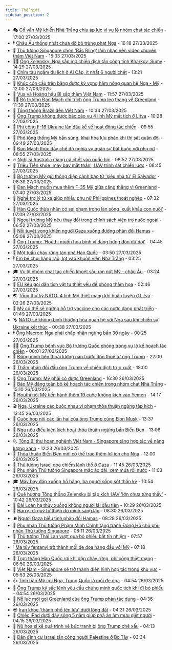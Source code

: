 ```yaml
---
title: Thế giới
sidebar_position: 2
---
```


<!-- vnexpress-the-gioi:START -->
- 🎭 [Cố vấn Mỹ khiến Nhà Trắng chịu áp lực vì vụ lộ nhóm chat tác chiến](https://vnexpress.net/co-van-my-khien-nha-trang-chiu-ap-luc-vi-vu-lo-nhom-chat-tac-chien-4865888.html) - 17:00 27/03/2025
- 🕴 [Châu Âu thống nhất chưa dỡ bỏ trừng phạt Nga](https://vnexpress.net/chau-au-thong-nhat-chua-do-bo-trung-phat-nga-4866757.html) - 16:18 27/03/2025
- 🤭 [Thủ tướng Singapore chọn &#39;Bắc Bling&#39; làm nhạc nền video chuyến thăm Việt Nam](https://vnexpress.net/thu-tuong-singapore-chon-bac-bling-lam-nhac-nen-video-chuyen-tham-viet-nam-4866771.html) - 15:33 27/03/2025
- 🧑‍💻 [Ông Zelensky: Nga sắp mở chiến dịch tấn công tỉnh Kharkov, Sumy](https://vnexpress.net/ong-zelensky-nga-sap-mo-chien-dich-tan-cong-tinh-kharkov-sumy-4866749.html) - 14:29 27/03/2025
- 🦏 [Chìm tàu ngầm du lịch ở Ai Cập, ít nhất 6 người chết](https://vnexpress.net/chim-tau-ngam-du-lich-o-ai-cap-it-nhat-6-nguoi-chet-4866732.html) - 13:21 27/03/2025
- 🦒 [Khúc côn cầu trên băng được kỳ vọng hâm nóng quan hệ Nga - Mỹ](https://vnexpress.net/khuc-con-cau-tren-bang-duoc-ky-vong-ham-nong-quan-he-nga-my-4866420.html) - 12:00 27/03/2025
- 🌈 [Vua và Hoàng hậu Bỉ sắp thăm Việt Nam](https://vnexpress.net/vua-va-hoang-hau-bi-sap-tham-viet-nam-4866727.html) - 11:57 27/03/2025
- 🧑‍🏫 [Bộ trưởng Đan Mạch chỉ trích ông Trump leo thang về Greenland](https://vnexpress.net/bo-truong-dan-mach-chi-trich-ong-trump-leo-thang-ve-greenland-4866720.html) - 11:39 27/03/2025
- 🐲 [Tổng thống Brazil đến Việt Nam](https://vnexpress.net/tong-thong-brazil-den-viet-nam-4866698.html) - 10:34 27/03/2025
- 🦒 [Ông Trump không được báo cáo vụ 4 lính Mỹ mất tích ở Litva](https://vnexpress.net/ong-trump-khong-duoc-bao-cao-vu-4-linh-my-mat-tich-o-litva-4866677.html) - 10:28 27/03/2025
- 🐻 [Phi công F-16 Ukraine lần đầu kể về hoạt động tác chiến](https://vnexpress.net/phi-cong-f-16-ukraine-lan-dau-ke-ve-hoat-dong-tac-chien-4866605.html) - 09:55 27/03/2025
- 🚀 [Phó tổng thống Mỹ bắn súng, khai hỏa lựu pháo khi thị sát quân đội](https://vnexpress.net/pho-tong-thong-my-ban-sung-khai-hoa-luu-phao-khi-thi-sat-quan-doi-4866622.html) - 09:49 27/03/2025
- 🥰 [Đan Mạch thúc đẩy chế độ nghĩa vụ quân sự bắt buộc với phụ nữ](https://vnexpress.net/dan-mach-thuc-day-che-do-nghia-vu-quan-su-bat-buoc-voi-phu-nu-4866606.html) - 08:55 27/03/2025
- 🔥 [Nghị sĩ Australia mang cá chết vào quốc hội](https://vnexpress.net/nghi-si-australia-mang-ca-chet-vao-quoc-hoi-4866541.html) - 08:52 27/03/2025
- 🥳 [Triều Tiên khoe &#39;máy bay mắt thần&#39;, UAV trinh sát chiến lược](https://vnexpress.net/trieu-tien-khoe-may-bay-mat-than-uav-trinh-sat-chien-luoc-4866595.html) - 08:45 27/03/2025
- 💼 [Bộ trưởng Mỹ gửi thông điệp cảnh báo từ &#39;siêu nhà tù&#39; El Salvador](https://vnexpress.net/bo-truong-my-gui-thong-diep-canh-bao-tu-sieu-nha-tu-el-salvador-4866581.html) - 08:39 27/03/2025
- 🤡 [Đan Mạch muốn mua thêm F-35 Mỹ giữa căng thẳng vì Greenland](https://vnexpress.net/dan-mach-muon-mua-them-f-35-my-giua-cang-thang-vi-greenland-4866505.html) - 07:40 27/03/2025
- 🌁 [Nghề trợ lý từ xa giúp nhiều phụ nữ Philippines thoát nghèo](https://vnexpress.net/nghe-tro-ly-tu-xa-giup-nhieu-phu-nu-philippines-thoat-ngheo-4866198.html) - 07:32 27/03/2025
- 🤩 [Hàn Quốc thừa nhận có sai phạm trong làn sóng &#39;xuất khẩu con nuôi&#39;](https://vnexpress.net/han-quoc-thua-nhan-co-sai-pham-trong-lan-song-xuat-khau-con-nuoi-4866384.html) - 07:09 27/03/2025
- 🎉 [Ngoại trưởng Mỹ nêu thay đổi trong chính sách viện trợ nước ngoài](https://vnexpress.net/ngoai-truong-my-neu-thay-doi-trong-chinh-sach-vien-tro-nuoc-ngoai-4866466.html) - 06:52 27/03/2025
- 🎉 [Nỗi tuyệt vọng khiến người Gaza xuống đường phản đối Hamas](https://vnexpress.net/noi-tuyet-vong-khien-nguoi-gaza-xuong-duong-phan-doi-hamas-4866382.html) - 05:08 27/03/2025
- 🌁 [Ông Trump: &#39;Houthi muốn hòa bình vì đang hứng đòn dữ dội&#39;](https://vnexpress.net/ong-trump-houthi-muon-hoa-binh-vi-dang-hung-don-du-doi-4866486.html) - 04:45 27/03/2025
- 🌊 [Một tuần cháy rừng tàn phá Hàn Quốc](https://vnexpress.net/mot-tuan-chay-rung-tan-pha-han-quoc-4866435.html) - 03:50 27/03/2025
- 🕴 [Em bé chui hàng rào, lọt vào khuôn viên Nhà Trắng](https://vnexpress.net/em-be-chui-hang-rao-lot-vao-khuon-vien-nha-trang-4866425.html) - 03:25 27/03/2025
- 🎓 [Vụ lộ nhóm chat tác chiến khoét sâu rạn nứt Mỹ - châu Âu](https://vnexpress.net/vu-lo-nhom-chat-tac-chien-khoet-sau-ran-nut-my-chau-au-4865890.html) - 03:24 27/03/2025
- 🦩 [EU kêu gọi dân tích vật tư thiết yếu đề phòng thảm họa](https://vnexpress.net/eu-keu-goi-dan-tich-vat-tu-thiet-yeu-de-phong-tham-hoa-4866397.html) - 02:46 27/03/2025
- 🌏 [Tổng thư ký NATO: 4 lính Mỹ thiệt mạng khi huấn luyện ở Litva](https://vnexpress.net/tong-thu-ky-nato-4-linh-my-thiet-mang-khi-huan-luyen-o-litva-4866398.html) - 02:26 27/03/2025
- 🌋 [Mỹ có thể sẽ ngừng hỗ trợ vaccine cho các nước đang phát triển](https://vnexpress.net/my-co-the-se-ngung-ho-tro-vaccine-cho-cac-nuoc-dang-phat-trien-4866359.html) - 01:49 27/03/2025
- 🪜 [NATO sẽ không bình thường hóa quan hệ với Nga sau khi chiến sự Ukraine kết thúc](https://vnexpress.net/nato-se-khong-binh-thuong-hoa-quan-he-voi-nga-sau-khi-chien-su-ukraine-ket-thuc-4866338.html) - 00:38 27/03/2025
- 🕴 [Ông Macron: Nga phải chấp nhận ngừng bắn 30 ngày](https://vnexpress.net/ong-macron-nga-phai-chap-nhan-ngung-ban-30-ngay-4866351.html) - 00:25 27/03/2025
- 🧑‍🏫 [Ông Trump bênh vực Bộ trưởng Quốc phòng trong vụ lộ kế hoạch tác chiến](https://vnexpress.net/ong-trump-benh-vuc-bo-truong-quoc-phong-trong-vu-lo-ke-hoach-tac-chien-4866352.html) - 00:01 27/03/2025
- 🌮 [Đồng minh tiến thoái lưỡng nan trước đòn thuế từ ông Trump](https://vnexpress.net/dong-minh-tien-thoai-luong-nan-truoc-don-thue-tu-ong-trump-4866118.html) - 22:00 26/03/2025
- 🚦 [Thẩm phán đối đầu ông Trump về chiến dịch trục xuất](https://vnexpress.net/tham-phan-doi-dau-ong-trump-ve-chien-dich-truc-xuat-4864481.html) - 18:00 26/03/2025
- 💫 [Ông Trump: Mỹ phải có được Greenland](https://vnexpress.net/ong-trump-my-phai-co-duoc-greenland-4866320.html) - 16:30 26/03/2025
- 🤡 [Báo Mỹ đăng toàn bộ kế hoạch tác chiến trong nhóm chat Nhà Trắng](https://vnexpress.net/bao-my-dang-toan-bo-ke-hoach-tac-chien-trong-nhom-chat-nha-trang-4866284.html) - 15:10 26/03/2025
- 🦣 [Houthi nói Mỹ tiến hành thêm 19 cuộc không kích vào Yemen](https://vnexpress.net/houthi-noi-my-tien-hanh-them-19-cuoc-khong-kich-vao-yemen-4866275.html) - 14:17 26/03/2025
- 🎬 [Nga, Ukraine cáo buộc nhau vi phạm thỏa thuận ngừng tập kích](https://vnexpress.net/nga-ukraine-cao-buoc-nhau-vi-pham-thoa-thuan-ngung-tap-kich-4866270.html) - 13:45 26/03/2025
- 🎉 [Cuộc họp nội các lần hai của ông Trump cùng Elon Musk](https://video.vnexpress.net/cuoc-hop-noi-cac-lan-hai-cua-ong-trump-cung-elon-musk-4866268.html) - 13:37 26/03/2025
- 🎡 [Nga nêu điều kiện kích hoạt thỏa thuận ngừng bắn Biển Đen](https://vnexpress.net/nga-neu-dieu-kien-kich-hoat-thoa-thuan-ngung-ban-bien-den-4866249.html) - 13:08 26/03/2025
- 🌜 [Tổng Bí thư hoan nghênh Việt Nam - Singapore tăng hợp tác về năng lượng xanh](https://vnexpress.net/tong-bi-thu-hoan-nghenh-viet-nam-singapore-tang-hop-tac-ve-nang-luong-xanh-4866261.html) - 12:23 26/03/2025
- 🎡 [Thỏa thuận Biển Đen mới có thể trao thêm lợi ích cho Nga](https://vnexpress.net/thoa-thuan-bien-den-moi-co-the-trao-them-loi-ich-cho-nga-4865899.html) - 12:00 26/03/2025
- 🤗 [Thủ tướng Israel dọa chiếm lãnh thổ ở Gaza](https://vnexpress.net/thu-tuong-israel-doa-chiem-lanh-tho-o-gaza-4866256.html) - 11:45 26/03/2025
- 🦩 [Phu nhân Thủ tướng Singapore mặc áo dài, xem múa rối nước](https://vnexpress.net/phu-nhan-thu-tuong-singapore-mac-ao-dai-xem-mua-roi-nuoc-4866241.html) - 11:03 26/03/2025
- 🎓 [Máy bay đáp xuống hồ băng, ba người sống sót thần kỳ](https://vnexpress.net/may-bay-dap-xuong-ho-bang-ba-nguoi-song-sot-than-ky-4866172.html) - 10:54 26/03/2025
- 🌁 [Quê hương Tổng thống Zelensky bị tập kích UAV &#39;lớn chưa từng thấy&#39;](https://vnexpress.net/que-huong-tong-thong-zelensky-bi-tap-kich-uav-lon-chua-tung-thay-4866193.html) - 10:42 26/03/2025
- 🤩 [Đài Loan hạ thủy xuồng không người lái đầu tiên](https://vnexpress.net/dai-loan-ha-thuy-xuong-khong-nguoi-lai-dau-tien-4866054.html) - 10:29 26/03/2025
- 👹 [Harry rời quỹ từ thiện do mình sáng lập](https://vnexpress.net/harry-roi-quy-tu-thien-do-minh-sang-lap-4866169.html) - 08:30 26/03/2025
- ⛽️ [Người Gaza biểu tình phản đối Hamas](https://vnexpress.net/nguoi-gaza-bieu-tinh-phan-doi-hamas-4866117.html) - 08:28 26/03/2025
- 🚀 [Phu nhân Thủ tướng Phạm Minh Chính tặng tranh Đông Hồ cho phu nhân Thủ tướng Singapore](https://vnexpress.net/phu-nhan-thu-tuong-pham-minh-chinh-tang-tranh-dong-ho-cho-phu-nhan-thu-tuong-singapore-4866148.html) - 08:11 26/03/2025
- 🎡 [Thủ tướng Thái Lan vượt qua bỏ phiếu bất tín nhiệm](https://vnexpress.net/thu-tuong-thai-lan-vuot-qua-bo-phieu-bat-tin-nhiem-4866084.html) - 07:57 26/03/2025
- 🕯 [Ma túy fentanyl trở thành mối đe dọa hàng đầu với Mỹ](https://vnexpress.net/ma-tuy-fentanyl-tro-thanh-moi-de-doa-hang-dau-voi-my-4865969.html) - 07:18 26/03/2025
- 🐻 [Trực thăng Hàn Quốc rơi khi dập cháy rừng, phi công thiệt mạng](https://vnexpress.net/truc-thang-han-quoc-roi-khi-dap-chay-rung-phi-cong-thiet-mang-4866088.html) - 06:50 26/03/2025
- 🚦 [Việt Nam - Singapore sẽ trở thành điển hình hợp tác trong khu vực](https://vnexpress.net/viet-nam-singapore-se-tro-thanh-dien-hinh-hop-tac-trong-khu-vuc-4866100.html) - 05:53 26/03/2025
- 👍 [Tình báo Mỹ coi Nga, Trung Quốc là mối đe dọa](https://vnexpress.net/tinh-bao-my-coi-nga-trung-quoc-la-moi-de-doa-4866008.html) - 04:54 26/03/2025
- 🚀 [Ông Trump ký sắc lệnh yêu cầu chứng minh quốc tịch khi đi bỏ phiếu](https://vnexpress.net/ong-trump-ky-sac-lenh-yeu-cau-chung-minh-quoc-tich-khi-di-bo-phieu-4866012.html) - 04:54 26/03/2025
- 🌮 [Nỗ lực mời gọi Greenland của ông Trump phản tác dụng](https://vnexpress.net/no-luc-moi-goi-greenland-cua-ong-trump-phan-tac-dung-4865648.html) - 04:36 26/03/2025
- 😎 [Iran khoe &#39;thành phố tên lửa&#39; dưới lòng đất](https://vnexpress.net/iran-khoe-thanh-pho-ten-lua-duoi-long-dat-4866032.html) - 04:31 26/03/2025
- 🐲 [Chiếc iPad dưới đáy sông 5 năm giúp phá án âm mưu giết người](https://vnexpress.net/chiec-ipad-duoi-day-song-5-nam-giup-pha-an-am-muu-giet-nguoi-4865920.html) - 04:15 26/03/2025
- 💫 [Nữ họa sĩ kể quá trình vẽ bức tranh bị ông Trump chê xấu](https://vnexpress.net/nu-hoa-si-ke-qua-trinh-ve-buc-tranh-bi-ong-trump-che-xau-4865541.html) - 04:13 26/03/2025
- 👀 [Dân định cư Israel tấn công người Palestine ở Bờ Tây](https://vnexpress.net/dan-dinh-cu-israel-tan-cong-nguoi-palestine-o-bo-tay-4865918.html) - 03:34 26/03/2025<!-- vnexpress-the-gioi:END -->